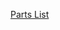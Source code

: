 <a href="https://1drv.ms/x/s!AvyXVxENCV3zsmuCkTiNseF3q6Et?e=ntobGv" target="_blank">Parts List</a>


